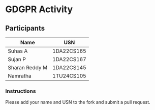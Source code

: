  # GDGPR Activity

## Participants

| Name   | USN        |
|--------|------------|
| Suhas A| 1DA22CS165 |
| Sujan P| 1DA22CS167 |
| Sharan Reddy M| 1DA22CS145|
|Namratha |1TU24CS105| 
### Instructions
Please add your name and USN to the fork and submit a pull request.

